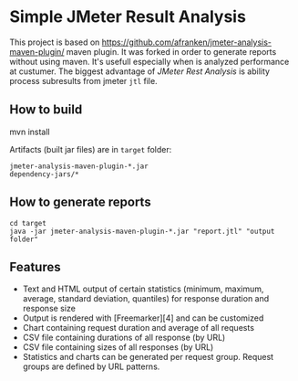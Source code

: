 Simple JMeter Result Analysis
=============================
This project is based on https://github.com/afranken/jmeter-analysis-maven-plugin/ maven plugin. It was forked in order to generate reports without using maven. It's usefull especially when is analyzed performance at custumer. The biggest advantage of *JMeter Rest Analysis* is ability process subresults from jmeter `jtl` file.


How to build
------------
mvn install

Artifacts (built jar files) are in `target` folder:
```
jmeter-analysis-maven-plugin-*.jar
dependency-jars/*
```
How to generate reports
-----------------------
```
cd target
java -jar jmeter-analysis-maven-plugin-*.jar "report.jtl" "output folder"
```

Features
--------
* Text and HTML output of certain statistics (minimum, maximum, average, standard deviation, quantiles) for response duration and response size
* Output is rendered with [Freemarker][4] and can be customized
* Chart containing request duration and average of all requests
* CSV file containing durations of all response (by URL)
* CSV file containing sizes of all responses (by URL)
* Statistics and charts can be generated per request group. Request groups are defined by URL patterns.
